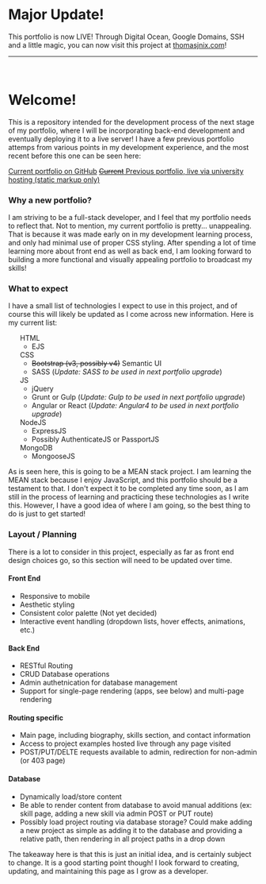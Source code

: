 <h1>Major Update!</h1>
<p>This portfolio is now LIVE! Through Digital Ocean, Google Domains, SSH and a little magic, you can now visit this project at <a href="www.thomasjnix.com">thomasjnix.com</a>!</p>
<hr>
<br>


<h1>Welcome!</h1>

<p>This is a repository intended for the development process of the next stage of my portfolio, where I will be incorporating back-end development and eventually deploying it to a live server! 
I have a few previous portfolio attemps from various points in my development experience, and the most recent before this one can be seen here: </p>

<a href="https://github.com/ThomasjNix/Portfolio">Current portfolio on GitHub</a>
<a href="http://webpages.uncc.edu/tnix2/" ><del>Current</del> Previous portfolio, live via university hosting (static markup only)</a>

<h3>Why a new portfolio?</h3>

<p>I am striving to be a full-stack developer, and I feel that my portfolio needs to reflect that. Not to mention, my current portfolio is pretty... unappealing. That is because it was made early on in my development
learning process, and only had minimal use of proper CSS styling. After spending a lot of time learning more about front end as well as back end, I am looking forward to building a more functional and visually appealing 
portfolio to broadcast my skills!</p>

<h3>What to expect</h3>

<p>I have a small list of technologies I expect to use in this project, and of course this will likely be updated as I come across new information. Here is my current list:</p>

<ul style="list-style: none;">
    <li>
        HTML
    </li>
    <li>
        <ul>
            <li>EJS</li>
        </ul>
    </li>
    <li>
        CSS
    </li>
    <li>
        <ul>
            <li>
                <del>Bootstrap (v3, possibly v4)</del> Semantic UI
            </li>
            <li>
                SASS (<em>Update: SASS to be used in next portfolio upgrade</em>)
            </li>
        </ul>
    </li>
    <li>
        JS
    </li>
    <li>
        <ul>
            <li>
                jQuery
            </li>
            <li>
                Grunt or Gulp  (<em>Update: Gulp to be used in next portfolio upgrade</em>)
            </li>
            <li>
                Angular or React  (<em>Update: Angular4 to be used in next portfolio upgrade</em>)
            </li>
        </ul>
    </li>
    <li>
        NodeJS
    </li>
    <li>
        <ul>
            <li>
                ExpressJS
            </li>
            <li>
                Possibly AuthenticateJS or PassportJS
            </li>
        </ul>
    </li>
    <li>
        MongoDB
    </li>
    <li>
        <ul>
            <li>
                MongooseJS
            </li>
        </ul>
    </li>

</ul>

<p>As is seen here, this is going to be a MEAN stack project. I am learning the MEAN stack because I enjoy JavaScript, and this portfolio should be a testament to that. I don't expect it to be completed
any time soon, as I am still in the process of learning and practicing these technologies as I write this. However, I have a good idea of where I am going, so the best thing to do is just to get started!</p>

<h3>Layout / Planning</h3>

<p>There is a lot to consider in this project, especially as far as front end design choices go, so this section will need to be updated over time.</p>

<h4>Front End</h4>
<ul>
<li>Responsive to mobile</li>
<li>Aesthetic styling</li>
<li>Consistent color palette (Not yet decided)</li>
<li>Interactive event handling (dropdown lists, hover effects, animations, etc.)</li>
</ul>

<h4>Back End</h4>
<ul>
<li>RESTful Routing</li>
<li>CRUD Database operations</li>
<li>Admin authetnication for database management</li>
<li>Support for single-page rendering (apps, see below) and multi-page rendering</li>
</ul>

<h4>Routing specific</h4>
<ul>
<li>Main page, including biography, skills section, and contact information</li>
<li>Access to project examples hosted live through any page visited</li>
<li>POST/PUT/DELTE requests available to admin, redirection for non-admin (or 403 page)</li>
</ul>

<h4>Database</h4>
<ul>
<li>Dynamically load/store content</li>
<li>Be able to render content from database to avoid manual additions (ex: skill page, adding a new skill via admin POST or PUT route)</li>
<li>Possibly load project routing via database storage? Could make adding a new project as simple as adding it to the database and providing a relative path, then rendering in all project paths in a drop down</li>
</ul>


<p>The takeaway here is that this is just an initial idea, and is certainly subject to change. It is a good starting point though! I look forward to creating, updating, and maintaining this page as I grow as a developer.</p>

